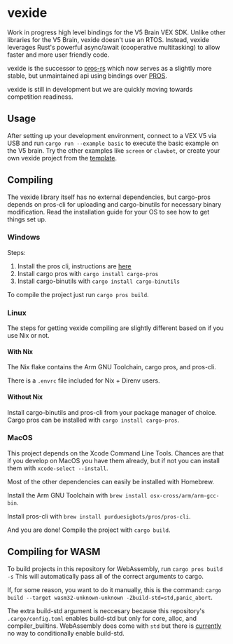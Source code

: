 # vexide

Work in progress high level bindings for the V5 Brain VEX SDK.
Unlike other libraries for the V5 Brain, vexide doesn't use an RTOS.
Instead, vexide leverages Rust's powerful async/await (cooperative multitasking) to allow faster and more user friendly code.

vexide is the successor to [pros-rs](https://github.com/vexide/pros-rs) which now serves as a slightly more stable, but unmaintained api using bindings over [PROS](https://github.com/purduesigbots/pros).

vexide is still in development but we are quickly moving towards competition readiness.

## Usage

After setting up your development environment, connect to a VEX V5 via USB and run `cargo run --example basic` to execute the basic example on the V5 brain. Try the other examples like `screen` or `clawbot`, or create your own vexide project from the [template](https://github.com/vexide/vexide-template).

## Compiling

The vexide library itself has no external dependencies, but cargo-pros depends on pros-cli for uploading and cargo-binutils for necessary binary modification.
Read the installation guide for your OS to see how to get things set up.

### Windows

Steps:

1. Install the pros cli, instructions are [here](https://pros.cs.purdue.edu/v5/getting-started/windows.html)
2. Install cargo pros with ``cargo install cargo-pros``
3. Install cargo-binutils with ``cargo install cargo-binutils``

To compile the project just run ``cargo pros build``.

### Linux

The steps for getting vexide compiling are slightly different based on if you use Nix or not.

#### With Nix

The Nix flake contains the Arm GNU Toolchain, cargo pros, and pros-cli.

There is a ``.envrc`` file included for Nix + Direnv users.

#### Without Nix

Install cargo-binutils and pros-cli from your package manager of choice.
Cargo pros can be installed with ``cargo install cargo-pros``.

### MacOS

This project depends on the Xcode Command Line Tools.
Chances are that if you develop on MacOS you have them already, but if not you can install them with `xcode-select --install`.

Most of the other dependencies can easily be installed with Homebrew.

Install the Arm GNU Toolchain with
`brew install osx-cross/arm/arm-gcc-bin`.

Install pros-cli with
`brew install purduesigbots/pros/pros-cli`.

And you are done! Compile the project with `cargo build`.

## Compiling for WASM

To build projects in this repository for WebAssembly, run ``cargo pros build -s``
This will automatically pass all of the correct arguments to cargo.

If, for some reason, you want to do it manually, this is the command:
`cargo build --target wasm32-unknown-unknown -Zbuild-std=std,panic_abort`.

The extra build-std argument is neccesary because this repository's `.cargo/config.toml` enables build-std but only for core, alloc, and compiler_builtins. WebAssembly does come with `std` but there is [currently](https://github.com/rust-lang/cargo/issues/8733) no way to conditionally enable build-std.
